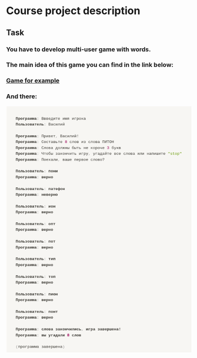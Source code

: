 # Course project description
## Task 
### You have to develop multi-user game with __words__. 
### The main idea of this game you can find in the link below:
### [Game for example](https://yandex.ru/games/play/99195)
### And there:
 ![Example working app](images/example.png)
